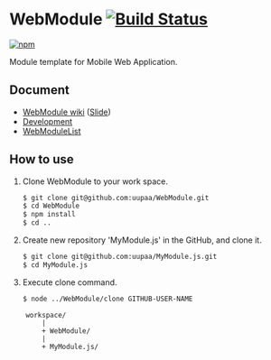 # WebModule [![Build Status](https://travis-ci.org/uupaa/WebModule.js.png)](http://travis-ci.org/uupaa/WebModule.js)

[![npm](https://nodei.co/npm/webmodule.png?downloads=true&stars=true)](https://nodei.co/npm/webmodule/)

Module template for Mobile Web Application.

## Document

- [WebModule wiki](https://github.com/uupaa/WebModule/wiki/WebModule) ([Slide](http://uupaa.github.io/Slide/slide/WebModule/index.html))
- [Development](https://github.com/uupaa/WebModule/wiki/Development)
- [WebModuleList](https://github.com/uupaa/WebModule/wiki/WebModuleList)

## How to use

1. Clone WebModule to your work space.

    ```sh
    $ git clone git@github.com:uupaa/WebModule.git
    $ cd WebModule
    $ npm install
    $ cd ..
    ```

2. Create new repository 'MyModule.js' in the GitHub, and clone it.

    ```sh
    $ git clone git@github.com:uupaa/MyModule.js.git
    $ cd MyModule.js
    ```

3. Execute clone command.

    ```sh
    $ node ../WebModule/clone GITHUB-USER-NAME
    ```


```
    workspace/
        |
        + WebModule/
        |
        + MyModule.js/
```

